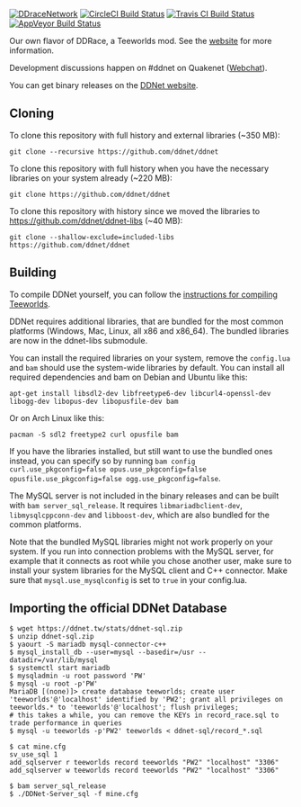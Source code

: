 [![DDraceNetwork](https://ddnet.tw/ddnet-small.png)](https://ddnet.tw) [![CircleCI Build Status](https://circleci.com/gh/ddnet/ddnet/tree/master.png)](https://circleci.com/gh/ddnet/ddnet) [![Travis CI Build Status](https://travis-ci.org/ddnet/ddnet.svg?branch=master)](https://travis-ci.org/ddnet/ddnet) [![AppVeyor Build Status](https://ci.appveyor.com/api/projects/status/foeer8wbynqaqqho?svg=true)](https://ci.appveyor.com/project/def-/ddnet)

Our own flavor of DDRace, a Teeworlds mod. See the [website](https://ddnet.tw) for more information.

Development discussions happen on #ddnet on Quakenet ([Webchat](http://webchat.quakenet.org/?channels=ddnet&uio=d4)).

You can get binary releases on the [DDNet website](https://ddnet.tw/downloads/).

Cloning
-------

To clone this repository with full history and external libraries (~350 MB):

    git clone --recursive https://github.com/ddnet/ddnet

To clone this repository with full history when you have the necessary libraries on your system already (~220 MB):

    git clone https://github.com/ddnet/ddnet

To clone this repository with history since we moved the libraries to https://github.com/ddnet/ddnet-libs (~40 MB):

    git clone --shallow-exclude=included-libs https://github.com/ddnet/ddnet

Building
--------

To compile DDNet yourself, you can follow the [instructions for compiling Teeworlds](https://www.teeworlds.com/?page=docs&wiki=compiling_everything).

DDNet requires additional libraries, that are bundled for the most common platforms (Windows, Mac, Linux, all x86 and x86_64). The bundled libraries are now in the ddnet-libs submodule.

You can install the required libraries on your system, remove the `config.lua` and `bam` should use the system-wide libraries by default. You can install all required dependencies and bam on Debian and Ubuntu like this:

    apt-get install libsdl2-dev libfreetype6-dev libcurl4-openssl-dev libogg-dev libopus-dev libopusfile-dev bam

Or on Arch Linux like this:

    pacman -S sdl2 freetype2 curl opusfile bam

If you have the libraries installed, but still want to use the bundled ones instead, you can specify so by running `bam config curl.use_pkgconfig=false opus.use_pkgconfig=false opusfile.use_pkgconfig=false ogg.use_pkgconfig=false`.

The MySQL server is not included in the binary releases and can be built with `bam server_sql_release`. It requires `libmariadbclient-dev`, `libmysqlcppconn-dev` and `libboost-dev`, which are also bundled for the common platforms.

Note that the bundled MySQL libraries might not work properly on your system. If you run into connection problems with the MySQL server, for example that it connects as root while you chose another user, make sure to install your system libraries for the MySQL client and C++ connector. Make sure that `mysql.use_mysqlconfig` is set to `true` in your config.lua.

Importing the official DDNet Database
--------

```
$ wget https://ddnet.tw/stats/ddnet-sql.zip
$ unzip ddnet-sql.zip
$ yaourt -S mariadb mysql-connector-c++
$ mysql_install_db --user=mysql --basedir=/usr --datadir=/var/lib/mysql
$ systemctl start mariadb
$ mysqladmin -u root password 'PW'
$ mysql -u root -p'PW'
MariaDB [(none)]> create database teeworlds; create user 'teeworlds'@'localhost' identified by 'PW2'; grant all privileges on teeworlds.* to 'teeworlds'@'localhost'; flush privileges;
# this takes a while, you can remove the KEYs in record_race.sql to trade performance in queries
$ mysql -u teeworlds -p'PW2' teeworlds < ddnet-sql/record_*.sql

$ cat mine.cfg
sv_use_sql 1
add_sqlserver r teeworlds record teeworlds "PW2" "localhost" "3306"
add_sqlserver w teeworlds record teeworlds "PW2" "localhost" "3306"

$ bam server_sql_release
$ ./DDNet-Server_sql -f mine.cfg
```
